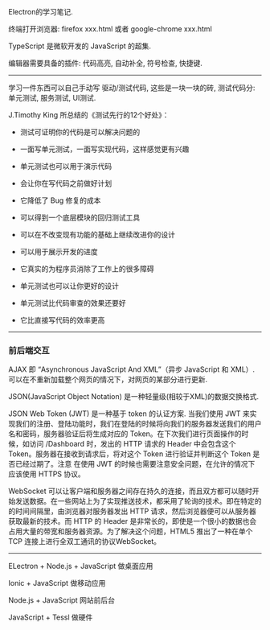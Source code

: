 Electron的学习笔记.

终端打开浏览器: firefox xxx.html 或者 google-chrome xxx.html

TypeScript 是微软开发的 JavaScript 的超集.

编辑器需要具备的插件: 代码高亮, 自动补全, 符号检查, 快捷键.

---

学习一件东西可以自己手动写 驱动/测试代码, 这些是一块一块的砖, 测试代码分: 单元测试, 服务测试, UI测试. 

J.Timothy King 所总结的《测试先行的12个好处》：

* 测试可证明你的代码是可以解决问题的

* 一面写单元测试，一面写实现代码，这样感觉更有兴趣

* 单元测试也可以用于演示代码

* 会让你在写代码之前做好计划

* 它降低了 Bug 修复的成本

* 可以得到一个底层模块的回归测试工具

* 可以在不改变现有功能的基础上继续改进你的设计

* 可以用于展示开发的进度

* 它真实的为程序员消除了工作上的很多障碍

* 单元测试也可以让你更好的设计

* 单元测试比代码审查的效果还要好

* 它比直接写代码的效率更高

---

### 前后端交互

AJAX 即 “Asynchronous JavaScript And XML”（异步 JavaScript 和 XML）.可以在不重新加载整个网页的情况下，对网页的某部分进行更新.

JSON\(JavaScript Object Notation\) 是一种轻量级\(相较于XML\)的数据交换格式.

JSON Web Token \(JWT\) 是一种基于 token 的认证方案. 当我们使用 JWT 来实现我们的注册、登陆功能时，我们在登陆的时候将向我们的服务器发送我们的用户名和密码，服务器验证后将生成对应的 Token。在下次我们进行页面操作的时候，如访问 /Dashboard 时，发出的 HTTP 请求的 Header 中会包含这个 Token。服务器在接收到请求后，将对这个 Token 进行验证并判断这个 Token 是否已经过期了。注意 在使用 JWT 的时候也需要注意安全问题，在允许的情况下应该使用 HTTPS 协议。

WebSocket 可以让客户端和服务器之间存在持久的连接，而且双方都可以随时开始发送数据。在一些网站上为了实现推送技术，都采用了轮询的技术。即在特定的的时间间隔里，由浏览器对服务器发出 HTTP 请求，然后浏览器便可以从服务器获取最新的技术。而 HTTP 的 Header 是非常长的，即使是一个很小的数据也会占用大量的带宽和服务器资源。为了解决这个问题，HTML5 推出了一种在单个 TCP 连接上进行全双工通讯的协议WebSocket。

---

ELectron + Node.js + JavaScript 做桌面应用

Ionic + JavaScript 做移动应用

Node.js + JavaScript 网站前后台

JavaScript + Tessl 做硬件

